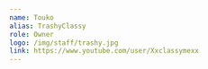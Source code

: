 ```yaml
---
name: Touko
alias: TrashyClassy
role: Owner
logo: /img/staff/trashy.jpg
link: https://www.youtube.com/user/Xxclassymexx
---
```

